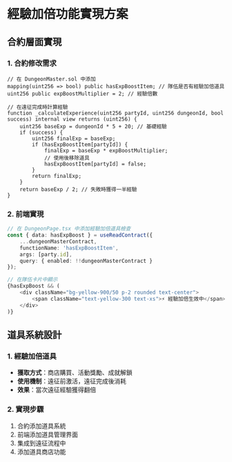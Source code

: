 # 經驗加倍功能實現方案

## 合約層面實現

### 1. 合約修改需求
```solidity
// 在 DungeonMaster.sol 中添加
mapping(uint256 => bool) public hasExpBoostItem; // 隊伍是否有經驗加倍道具
uint256 public expBoostMultiplier = 2; // 經驗倍數

// 在遠征完成時計算經驗
function _calculateExperience(uint256 partyId, uint256 dungeonId, bool success) internal view returns (uint256) {
    uint256 baseExp = dungeonId * 5 + 20; // 基礎經驗
    if (success) {
        uint256 finalExp = baseExp;
        if (hasExpBoostItem[partyId]) {
            finalExp = baseExp * expBoostMultiplier;
            // 使用後移除道具
            hasExpBoostItem[partyId] = false;
        }
        return finalExp;
    }
    return baseExp / 2; // 失敗時獲得一半經驗
}
```

### 2. 前端實現
```typescript
// 在 DungeonPage.tsx 中添加經驗加倍道具檢查
const { data: hasExpBoost } = useReadContract({
    ...dungeonMasterContract,
    functionName: 'hasExpBoostItem',
    args: [party.id],
    query: { enabled: !!dungeonMasterContract }
});

// 在隊伍卡片中顯示
{hasExpBoost && (
    <div className="bg-yellow-900/50 p-2 rounded text-center">
        <span className="text-yellow-300 text-xs">⚡ 經驗加倍生效中</span>
    </div>
)}
```

## 道具系統設計

### 1. 經驗加倍道具
- **獲取方式**：商店購買、活動獎勵、成就解鎖
- **使用機制**：遠征前激活，遠征完成後消耗
- **效果**：當次遠征經驗獲得翻倍

### 2. 實現步驟
1. 合約添加道具系統
2. 前端添加道具管理界面
3. 集成到遠征流程中
4. 添加道具商店功能
